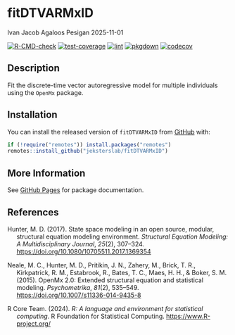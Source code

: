 fitDTVARMxID
================
Ivan Jacob Agaloos Pesigan
2025-11-01

<!-- README.md is generated from .setup/readme/README.Rmd. Please edit that file -->

<!-- badges: start -->

[![R-CMD-check](https://github.com/jeksterslab/fitDTVARMxID/workflows/R-CMD-check/badge.svg)](https://github.com/jeksterslab/fitDTVARMxID/actions)
[![test-coverage](https://github.com/jeksterslab/fitDTVARMxID/actions/workflows/test-coverage.yml/badge.svg)](https://github.com/jeksterslab/fitDTVARMxID/actions/workflows/test-coverage.yml)
[![lint](https://github.com/jeksterslab/fitDTVARMxID/actions/workflows/lint.yml/badge.svg)](https://github.com/jeksterslab/fitDTVARMxID/actions/workflows/lint.yml)
[![pkgdown](https://github.com/jeksterslab/fitDTVARMxID/actions/workflows/pkgdown-gh-pages.yml/badge.svg)](https://github.com/jeksterslab/fitDTVARMxID/actions/workflows/pkgdown-gh-pages.yml)
[![codecov](https://codecov.io/gh/jeksterslab/fitDTVARMxID/branch/main/graph/badge.svg)](https://codecov.io/gh/jeksterslab/fitDTVARMxID)
<!-- badges: end -->

## Description

Fit the discrete-time vector autoregressive model for multiple
individuals using the `OpenMx` package.

## Installation

You can install the released version of `fitDTVARMxID` from
[GitHub](https://github.com/jeksterslab/fitDTVARMxID) with:

``` r
if (!require("remotes")) install.packages("remotes")
remotes::install_github("jeksterslab/fitDTVARMxID")
```

## More Information

See [GitHub Pages](https://jeksterslab.github.io/fitDTVARMxID) for
package documentation.

## References

<div id="refs" class="references csl-bib-body hanging-indent"
entry-spacing="0" line-spacing="2">

<div id="ref-Hunter-2017" class="csl-entry">

Hunter, M. D. (2017). State space modeling in an open source, modular,
structural equation modeling environment. *Structural Equation Modeling:
A Multidisciplinary Journal*, *25*(2), 307–324.
<https://doi.org/10.1080/10705511.2017.1369354>

</div>

<div id="ref-Neale-Hunter-Pritikin-etal-2015" class="csl-entry">

Neale, M. C., Hunter, M. D., Pritikin, J. N., Zahery, M., Brick, T. R.,
Kirkpatrick, R. M., Estabrook, R., Bates, T. C., Maes, H. H., & Boker,
S. M. (2015). OpenMx 2.0: Extended structural equation and statistical
modeling. *Psychometrika*, *81*(2), 535–549.
<https://doi.org/10.1007/s11336-014-9435-8>

</div>

<div id="ref-RCoreTeam-2024" class="csl-entry">

R Core Team. (2024). *R: A language and environment for statistical
computing*. R Foundation for Statistical Computing.
<https://www.R-project.org/>

</div>

</div>
